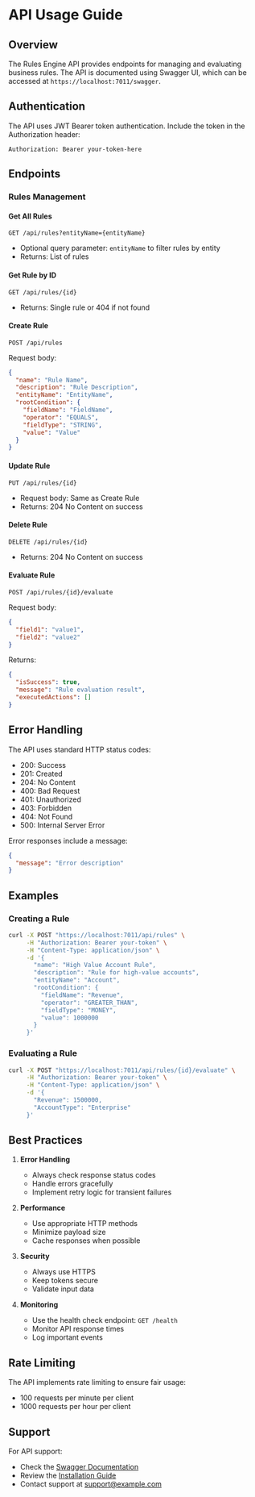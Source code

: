 # API Usage Guide

## Overview

The Rules Engine API provides endpoints for managing and evaluating business rules. The API is documented using Swagger UI, which can be accessed at `https://localhost:7011/swagger`.

## Authentication

The API uses JWT Bearer token authentication. Include the token in the Authorization header:

```http
Authorization: Bearer your-token-here
```

## Endpoints

### Rules Management

#### Get All Rules
```http
GET /api/rules?entityName={entityName}
```
- Optional query parameter: `entityName` to filter rules by entity
- Returns: List of rules

#### Get Rule by ID
```http
GET /api/rules/{id}
```
- Returns: Single rule or 404 if not found

#### Create Rule
```http
POST /api/rules
```
Request body:
```json
{
  "name": "Rule Name",
  "description": "Rule Description",
  "entityName": "EntityName",
  "rootCondition": {
    "fieldName": "FieldName",
    "operator": "EQUALS",
    "fieldType": "STRING",
    "value": "Value"
  }
}
```

#### Update Rule
```http
PUT /api/rules/{id}
```
- Request body: Same as Create Rule
- Returns: 204 No Content on success

#### Delete Rule
```http
DELETE /api/rules/{id}
```
- Returns: 204 No Content on success

#### Evaluate Rule
```http
POST /api/rules/{id}/evaluate
```
Request body:
```json
{
  "field1": "value1",
  "field2": "value2"
}
```
Returns:
```json
{
  "isSuccess": true,
  "message": "Rule evaluation result",
  "executedActions": []
}
```

## Error Handling

The API uses standard HTTP status codes:

- 200: Success
- 201: Created
- 204: No Content
- 400: Bad Request
- 401: Unauthorized
- 403: Forbidden
- 404: Not Found
- 500: Internal Server Error

Error responses include a message:
```json
{
  "message": "Error description"
}
```

## Examples

### Creating a Rule

```bash
curl -X POST "https://localhost:7011/api/rules" \
     -H "Authorization: Bearer your-token" \
     -H "Content-Type: application/json" \
     -d '{
       "name": "High Value Account Rule",
       "description": "Rule for high-value accounts",
       "entityName": "Account",
       "rootCondition": {
         "fieldName": "Revenue",
         "operator": "GREATER_THAN",
         "fieldType": "MONEY",
         "value": 1000000
       }
     }'
```

### Evaluating a Rule

```bash
curl -X POST "https://localhost:7011/api/rules/{id}/evaluate" \
     -H "Authorization: Bearer your-token" \
     -H "Content-Type: application/json" \
     -d '{
       "Revenue": 1500000,
       "AccountType": "Enterprise"
     }'
```

## Best Practices

1. **Error Handling**
   - Always check response status codes
   - Handle errors gracefully
   - Implement retry logic for transient failures

2. **Performance**
   - Use appropriate HTTP methods
   - Minimize payload size
   - Cache responses when possible

3. **Security**
   - Always use HTTPS
   - Keep tokens secure
   - Validate input data

4. **Monitoring**
   - Use the health check endpoint: `GET /health`
   - Monitor API response times
   - Log important events

## Rate Limiting

The API implements rate limiting to ensure fair usage:
- 100 requests per minute per client
- 1000 requests per hour per client

## Support

For API support:
- Check the [Swagger Documentation](https://localhost:7011/swagger)
- Review the [Installation Guide](installation.md)
- Contact support at support@example.com 